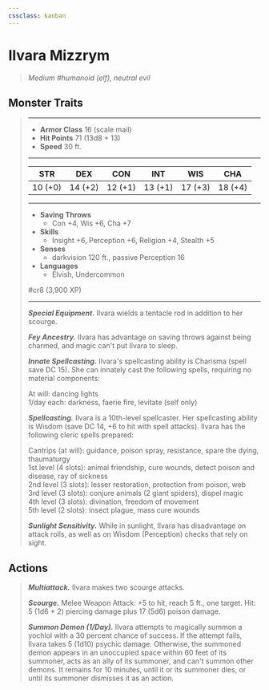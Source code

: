 ```yaml
---
cssclass: kanban
---
```


# Ilvara Mizzrym
>*Medium #humanoid (elf), neutral evil*
## Monster Traits
>___
>- **Armor Class** 16 (scale mail)
>- **Hit Points** 71 (13d8 + 13)
>- **Speed** 30 ft.
>___
>|STR|DEX|CON|INT|WIS|CHA|
>|:---:|:---:|:---:|:---:|:---:|:---:|
>|10 (+0)|14 (+2)|12 (+1)|13 (+1)|17 (+3)|18 (+4)|
>___
>- **Saving Throws**
>	 - Con +4, Wis +6, Cha +7
>- **Skills**
>	 - Insight +6, Perception +6, Religion +4, Stealth +5
>- **Senses**
>	 - darkvision 120 ft., passive Perception 16
>- **Languages**
>	 - Elvish, Undercommon
>
> #cr8 (3,900 XP)
>___
>***Special Equipment.*** Ilvara wields a tentacle rod in addition to her scourge.  
>
>***Fey Ancestry.*** Ilvara has advantage on saving throws against being charmed, and magic can't put Ilvara to sleep.  
>
>***Innate Spellcasting.*** Ilvara's spellcasting ability is Charisma (spell save DC 15). She can innately cast the following spells, requiring no material components:  
>
>At will: dancing lights  
>1/day each: darkness, faerie fire, levitate (self only)  
>
>
>***Spellcasting.*** Ilvara is a 10th-level spellcaster. Her spellcasting ability is Wisdom (save DC 14, +6 to hit with spell attacks). Ilvara has the following cleric spells prepared:  
>
>Cantrips (at will): guidance, poison spray, resistance, spare the dying, thaumaturgy  
>1st level (4 slots): animal friendship, cure wounds, detect poison and disease, ray of sickness  
>2nd level (3 slots): lesser restoration, protection from poison, web  
>3rd level (3 slots): conjure animals (2 giant spiders), dispel magic  
>4th level (3 slots): divination, freedom of movement  
>5th level (2 slots): insect plague, mass cure wounds  
>
>
>***Sunlight Sensitivity.*** While in sunlight, Ilvara has disadvantage on attack rolls, as well as on Wisdom (Perception) checks that rely on sight.  
>
## Actions
>***Multiattack.*** Ilvara makes two scourge attacks.  
>
>***Scourge.*** Melee Weapon Attack: +5 to hit, reach 5 ft., one target. Hit: 5 (1d6 + 2) piercing damage plus 17 (5d6) poison damage.  
>
>***Summon Demon (1/Day).*** Ilvara attempts to magically summon a yochlol with a 30 percent chance of success. If the attempt fails, Ilvara takes 5 (1d10) psychic damage. Otherwise, the summoned demon appears in an unoccupied space within 60 feet of its summoner, acts as an ally of its summoner, and can't summon other demons. It remains for 10 minutes, until it or its summoner dies, or until its summoner dismisses it as an action.